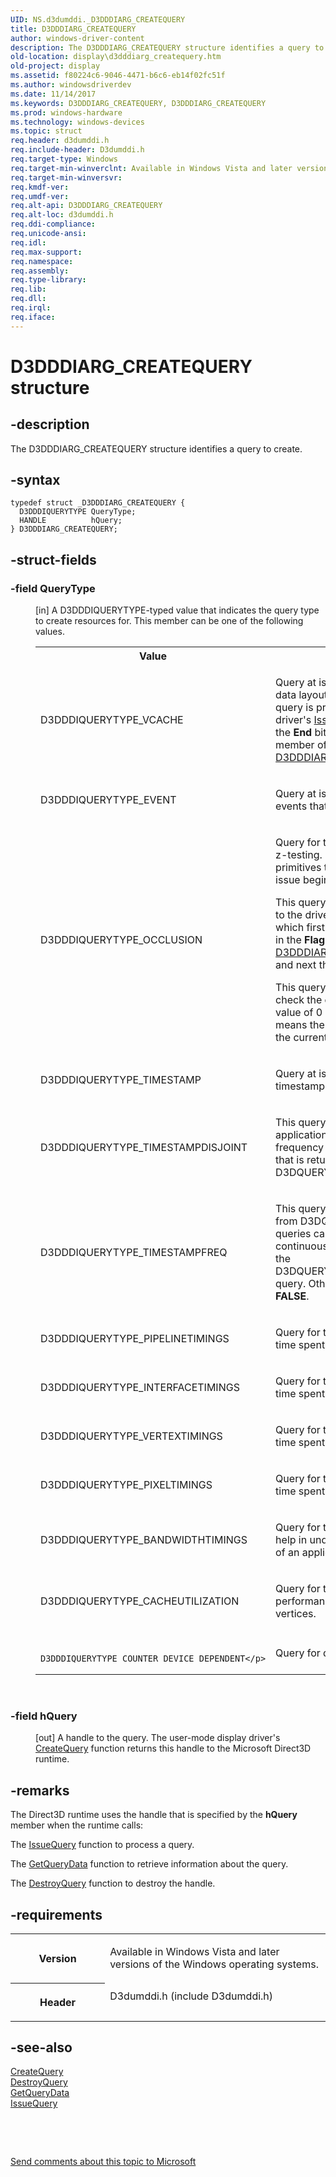 ```yaml
---
UID: NS.d3dumddi._D3DDDIARG_CREATEQUERY
title: D3DDDIARG_CREATEQUERY
author: windows-driver-content
description: The D3DDDIARG_CREATEQUERY structure identifies a query to create.
old-location: display\d3dddiarg_createquery.htm
old-project: display
ms.assetid: f80224c6-9046-4471-b6c6-eb14f02fc51f
ms.author: windowsdriverdev
ms.date: 11/14/2017
ms.keywords: D3DDDIARG_CREATEQUERY, D3DDDIARG_CREATEQUERY
ms.prod: windows-hardware
ms.technology: windows-devices
ms.topic: struct
req.header: d3dumddi.h
req.include-header: D3dumddi.h
req.target-type: Windows
req.target-min-winverclnt: Available in Windows Vista and later versions of the Windows operating systems.
req.target-min-winversvr: 
req.kmdf-ver: 
req.umdf-ver: 
req.alt-api: D3DDDIARG_CREATEQUERY
req.alt-loc: d3dumddi.h
req.ddi-compliance: 
req.unicode-ansi: 
req.idl: 
req.max-support: 
req.namespace: 
req.assembly: 
req.type-library: 
req.lib: 
req.dll: 
req.irql: 
req.iface: 
---
```


# D3DDDIARG_CREATEQUERY structure



## -description
<p>The D3DDDIARG_CREATEQUERY structure identifies a query to create. </p>


## -syntax

````
typedef struct _D3DDDIARG_CREATEQUERY {
  D3DDDIQUERYTYPE QueryType;
  HANDLE          hQuery;
} D3DDDIARG_CREATEQUERY;
````


## -struct-fields
<dl>

### -field QueryType

<dd>
<p>[in] A D3DDDIQUERYTYPE-typed value that indicates the query type to create resources for. This member can be one of the following values.</p>
<table>
<tr>
<th>Value</th>
<th>Meaning</th>
</tr>
<tr>
<td>
<p>D3DDDIQUERYTYPE_VCACHE</p>
</td>
<td>
<p>Query at issue end for driver hints about data layout for vertex caching. This query is processed through a call to the driver's <a href="..\d3dumddi\nc-d3dumddi-pfnd3dddi-issuequery.md">IssueQuery</a> function in which the <b>End</b> bit-field flag is set in the <b>Flags</b> member of the <a href="..\d3dumddi\ns-d3dumddi--d3dddiarg-issuequery.md">D3DDDIARG_ISSUEQUERY</a> structure.</p>
</td>
</tr>
<tr>
<td>
<p>D3DDDIQUERYTYPE_EVENT</p>
</td>
<td>
<p>Query at issue end for asynchronous events that have occurred.</p>
</td>
</tr>
<tr>
<td>
<p>D3DDDIQUERYTYPE_OCCLUSION</p>
</td>
<td>
<p>Query for the number of pixels that pass z-testing. These pixels are for primitives that are drawn between an issue begin and an issue end. </p>
<p>This query is processed between calls to the driver's <a href="..\d3dumddi\nc-d3dumddi-pfnd3dddi-issuequery.md">IssueQuery</a> function in which first the <b>Begin</b> bit-field flag is set in the <b>Flags</b> member of the <a href="..\d3dumddi\ns-d3dumddi--d3dddiarg-issuequery.md">D3DDDIARG_ISSUEQUERY</a> structure and next the <b>End</b> bit-field flag is set.</p>
<p>This query enables an application to check the occlusion result against 0. A value of 0 is "fully occluded," which means the pixels are not visible from the current camera position.</p>
</td>
</tr>
<tr>
<td>
<p>D3DDDIQUERYTYPE_TIMESTAMP</p>
</td>
<td>
<p>Query at issue end for the 64-bit timestamp.</p>
</td>
</tr>
<tr>
<td>
<p>D3DDDIQUERYTYPE_TIMESTAMPDISJOINT</p>
</td>
<td>
<p>This query is used to notify an application whether the counter frequency has changed from the value that is returned from the D3DQUERYTYPE_TIMESTAMP query.</p>
</td>
</tr>
<tr>
<td>
<p>D3DDDIQUERYTYPE_TIMESTAMPFREQ</p>
</td>
<td>
<p>This query result is <b>TRUE</b> if the values from D3DQUERYTYPE_TIMESTAMP queries cannot be guaranteed to be continuous throughout the duration of the D3DQUERYTYPE_TIMESTAMPDISJOINT query. Otherwise, the query result is <b>FALSE</b>.</p>
</td>
</tr>
<tr>
<td>
<p>D3DDDIQUERYTYPE_PIPELINETIMINGS</p>
</td>
<td>
<p>Query for the percent of processing time spent on pipeline data.</p>
</td>
</tr>
<tr>
<td>
<p>D3DDDIQUERYTYPE_INTERFACETIMINGS</p>
</td>
<td>
<p>Query for the percent of processing time spent on data in the driver.</p>
</td>
</tr>
<tr>
<td>
<p>D3DDDIQUERYTYPE_VERTEXTIMINGS</p>
</td>
<td>
<p>Query for the percent of processing time spent on vertex shader data.</p>
</td>
</tr>
<tr>
<td>
<p>D3DDDIQUERYTYPE_PIXELTIMINGS</p>
</td>
<td>
<p>Query for the percent of processing time spent on pixel shader data.</p>
</td>
</tr>
<tr>
<td>
<p>D3DDDIQUERYTYPE_BANDWIDTHTIMINGS</p>
</td>
<td>
<p>Query for throughput measurements for help in understanding the performance of an application.</p>
</td>
</tr>
<tr>
<td>
<p>D3DDDIQUERYTYPE_CACHEUTILIZATION</p>
</td>
<td>
<p>Query for the cache hit-rate performance for textures and indexed vertices.</p>
</td>
</tr>
<tr>
<td>
<p>
  
  
  
     D3DDDIQUERYTYPE_COUNTER_DEVICE_DEPENDENT</p>
</td>
<td>
<p>Query for device-dependent counters.</p>
</td>
</tr>
</table>
<p> </p>
</dd>

### -field hQuery

<dd>
<p>[out] A handle to the query. The user-mode display driver's <a href="..\d3dumddi\nc-d3dumddi-pfnd3dddi-createquery.md">CreateQuery</a> function returns this handle to the Microsoft Direct3D runtime. </p>
</dd>
</dl>

## -remarks
<p>The Direct3D runtime uses the handle that is specified by the <b>hQuery</b> member when the runtime calls:</p>

<p>The <a href="..\d3dumddi\nc-d3dumddi-pfnd3dddi-issuequery.md">IssueQuery</a> function to process a query.</p>

<p>The <a href="..\d3dumddi\nc-d3dumddi-pfnd3dddi-getquerydata.md">GetQueryData</a> function to retrieve information about the query.</p>

<p>The <a href="..\d3dumddi\nc-d3dumddi-pfnd3dddi-destroyquery.md">DestroyQuery</a> function to destroy the handle.</p>

## -requirements
<table>
<tr>
<th width="30%">
<p>Version</p>
</th>
<td width="70%">
<p>Available in Windows Vista and later versions of the Windows operating systems.</p>
</td>
</tr>
<tr>
<th width="30%">
<p>Header</p>
</th>
<td width="70%">
<dl>
<dt>D3dumddi.h (include D3dumddi.h)</dt>
</dl>
</td>
</tr>
</table>

## -see-also
<dl>
<dt>
<a href="..\d3dumddi\nc-d3dumddi-pfnd3dddi-createquery.md">CreateQuery</a>
</dt>
<dt>
<a href="..\d3dumddi\nc-d3dumddi-pfnd3dddi-destroyquery.md">DestroyQuery</a>
</dt>
<dt>
<a href="..\d3dumddi\nc-d3dumddi-pfnd3dddi-getquerydata.md">GetQueryData</a>
</dt>
<dt>
<a href="..\d3dumddi\nc-d3dumddi-pfnd3dddi-issuequery.md">IssueQuery</a>
</dt>
</dl>
<p> </p>
<p> </p>
<p><a href="mailto:wsddocfb@microsoft.com?subject=Documentation%20feedback [display\display]:%20D3DDDIARG_CREATEQUERY structure%20 RELEASE:%20(11/14/2017)&amp;body=%0A%0APRIVACY STATEMENT%0A%0AWe use your feedback to improve the documentation. We don't use your email address for any other purpose, and we'll remove your email address from our system after the issue that you're reporting is fixed. While we're working to fix this issue, we might send you an email message to ask for more info. Later, we might also send you an email message to let you know that we've addressed your feedback.%0A%0AFor more info about Microsoft's privacy policy, see http://privacy.microsoft.com/en-us/default.aspx." title="Send comments about this topic to Microsoft">Send comments about this topic to Microsoft</a></p>

